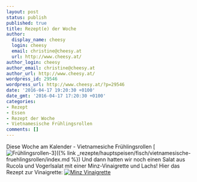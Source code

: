 ```yaml
---
layout: post
status: publish
published: true
title: Rezept(e) der Woche
author:
  display_name: cheesy
  login: cheesy
  email: christine@cheesy.at
  url: http://www.cheesy.at/
author_login: cheesy
author_email: christine@cheesy.at
author_url: http://www.cheesy.at/
wordpress_id: 29546
wordpress_url: http://www.cheesy.at/?p=29546
date: '2016-04-17 19:20:30 +0100'
date_gmt: '2016-04-17 17:20:30 +0100'
categories:
- Rezept
- Essen
- Rezept der Woche
- Vietnamesische Frühlingsrollen
comments: []
---
```

Diese Woche am Kalender - Vietnamesiche Frühlingsrollen
[![Frühlingsrollen-3](http://www.cheesy.at/wp-content/uploads/Frühlingsrollen-3.jpg)]({% link _rezepte/hauptspeisen/fisch/vietnamesische-fruehlingsrollen/index.md %})
Und dann hatten wir noch einen Salat aus Rucola und Vogerlsalat mit einer Minz-Vinaigrette und Lachs! Hier das Rezept zur Vinaigrette:
[![Minz Vinaigrette](http://www.cheesy.at/wp-content/uploads/Minz-Vinaigrette.jpg)](http://www.cheesy.at/rezepte/beilagen-und-sonstiges/minz-vinaigrette/)
